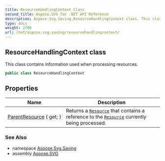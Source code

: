 ```yaml
---
title: ResourceHandlingContext Class
second_title: Aspose.SVG for .NET API Reference
description: Aspose.Svg.Saving.ResourceHandlingContext class. This class contains information used when processing resources
type: docs
weight: 2780
url: /net/aspose.svg.saving/resourcehandlingcontext/
---
```

## ResourceHandlingContext class

This class contains information used when processing resources.

```csharp
public class ResourceHandlingContext
```

## Properties

| Name | Description |
| --- | --- |
| [ParentResource](../../aspose.svg.saving/resourcehandlingcontext/parentresource/) { get; } | Returns a [`Resource`](../resource/) that contains a reference to the [`Resource`](../resource/) currently being processed. |

### See Also

* namespace [Aspose.Svg.Saving](../../aspose.svg.saving/)
* assembly [Aspose.SVG](../../)
